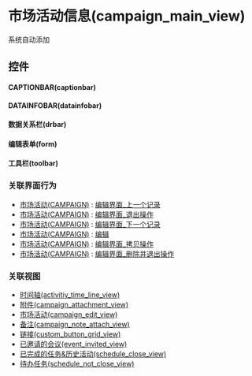 # 市场活动信息(campaign_main_view)  <!-- {docsify-ignore-all} -->


系统自动添加



## 控件
#### CAPTIONBAR(captionbar)
#### DATAINFOBAR(datainfobar)
#### 数据关系栏(drbar)
#### 编辑表单(form)
#### 工具栏(toolbar)


### 关联界面行为
  * [市场活动(CAMPAIGN)](module/crm/campaign) : [编辑界面_上一个记录](module/crm/campaign#界面行为)
  * [市场活动(CAMPAIGN)](module/crm/campaign) : [编辑界面_退出操作](module/crm/campaign#界面行为)
  * [市场活动(CAMPAIGN)](module/crm/campaign) : [编辑界面_下一个记录](module/crm/campaign#界面行为)
  * [市场活动(CAMPAIGN)](module/crm/campaign) : [编辑](module/crm/campaign#界面行为)
  * [市场活动(CAMPAIGN)](module/crm/campaign) : [编辑界面_拷贝操作](module/crm/campaign#界面行为)
  * [市场活动(CAMPAIGN)](module/crm/campaign) : [编辑界面_删除并退出操作](module/crm/campaign#界面行为)

### 关联视图
  * [时间轴(activitiy_time_line_view)](app/view/activitiy_time_line_view)
  * [附件(campaign_attachment_view)](app/view/campaign_attachment_view)
  * [市场活动(campaign_edit_view)](app/view/campaign_edit_view)
  * [备注(campaign_note_attach_view)](app/view/campaign_note_attach_view)
  * [链接(custom_button_grid_view)](app/view/custom_button_grid_view)
  * [已邀请的会议(event_invited_view)](app/view/event_invited_view)
  * [已完成的任务&历史活动(schedule_close_view)](app/view/schedule_close_view)
  * [待办任务(schedule_not_close_view)](app/view/schedule_not_close_view)

<script>
 const { createApp } = Vue
  createApp({
    data() {
      return {

      }
    }
  }).use(ElementPlus).mount('#app')
</script>